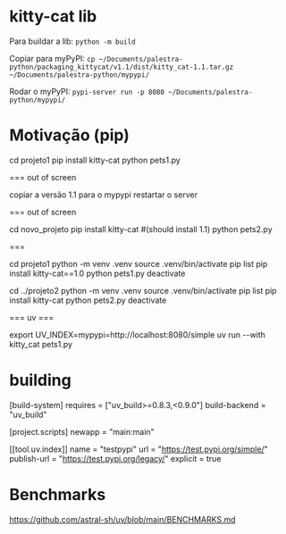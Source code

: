 # kitty-cat lib

Para buildar a lib:
`python -m build`

Copiar para myPyPI:
`cp ~/Documents/palestra-python/packaging_kittycat/v1.1/dist/kitty_cat-1.1.tar.gz ~/Documents/palestra-python/mypypi/`

Rodar o myPyPI:
`pypi-server run -p 8080 ~/Documents/palestra-python/mypypi/`

# Motivação (pip)

cd projeto1
pip install kitty-cat
python pets1.py

=== out of screen

copiar a versão 1.1 para o mypypi
restartar o server

=== out of screen

cd novo_projeto
pip install kitty-cat #(should install 1.1)
python pets2.py

===

cd projeto1
python -m venv .venv
source .venv/bin/activate
pip list
pip install kitty-cat==1.0
python pets1.py
deactivate

cd ../projeto2
python -m venv .venv
source .venv/bin/activate
pip list
pip install kitty-cat
python pets2.py
deactivate

=== uv ===

export UV_INDEX=mypypi=http://localhost:8080/simple
uv run --with kitty_cat pets1.py

# building
[build-system]
requires = ["uv_build>=0.8.3,<0.9.0"]
build-backend = "uv_build"

[project.scripts]
newapp = "main:main"

[[tool.uv.index]]
name = "testpypi"
url = "https://test.pypi.org/simple/"
publish-url = "https://test.pypi.org/legacy/"
explicit = true


# Benchmarks
https://github.com/astral-sh/uv/blob/main/BENCHMARKS.md